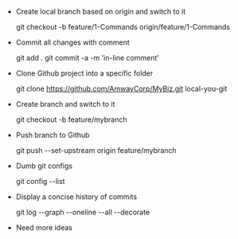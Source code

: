 - Create local branch based on origin and switch to it
    
    git checkout -b feature/1-Commands origin/feature/1-Commands

- Commit all changes with comment
    
    git add .
    git commit -a -m 'in-line comment'
    
- Clone Github project into a specific folder
    
    git clone https://github.com/AmwayCorp/MyBiz.git local-you-git
    
- Create branch and switch to it
    
    git checkout -b feature/mybranch
    
- Push branch to Github
    
    git push --set-upstream origin feature/mybranch
    
- Dumb git configs
    
    git config --list
    
- Display a concise history of commits
    
    git log --graph --oneline --all --decorate
    
- Need more ideas